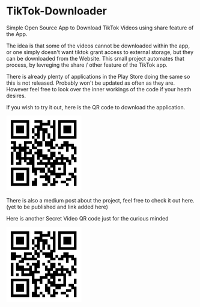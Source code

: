 # TikTok-Downloader
Simple Open Source App to Download TikTok Videos using share feature of the App.

The idea is that some of the videos cannot be downloaded within the app, or one simply doesn't want tiktok grant access to external storage, but they can be downloaded from the Website. This small project automates that process, by levreging the share / other feature of the TikTok app.

There is already plenty of applications in the Play Store doing the same so this is not released. Probably won't be updated as often as they are. However feel free to look over the inner workings of the code if your heath desires.

If you wish to try it out, here is the QR code to download the application.

![QR Code for APK](tiktok_downloader_apk_qr_code.png)

There is also a medium post about the project, feel free to check it out here. (yet to be published and link added here)

Here is another Secret Video QR code just for the curious minded

![QR Code for Secret](secret_video_qr_code.png)

